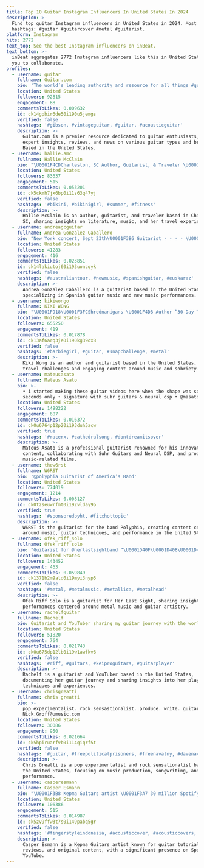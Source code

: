 ```yaml
---
title: Top 10 Guitar Instagram Influencers In United States In 2024
description: >-
  Find top guitar Instagram influencers in United States in 2024. Most popular
  hashtags: #guitar #guitarcover #metal #guitarist.
platform: Instagram
hits: 2772
text_top: See the best Instagram influencers on inBeat.
text_bottom: >-
  inBeat aggregates 2772 Instagram influencers like this in United States for
  you to collaborate.
profiles:
  - username: guitar
    fullname: Guitar.com
    bio: 'The world’s leading authority and resource for all things #guitar.'
    location: United States
    followers: 92815
    engagement: 88
    commentsToLikes: 0.009632
    id: ck14gpbir6de50i190u5jemgs
    verified: false
    hashtags: '#gibson, #vintageguitar, #guitar, #acousticguitar'
    description: >-
      Guitar.com is a premier resource dedicated to guitar enthusiasts, offering
      expert insights, reviews, and news on various guitar types and brands.
      Based in the United States.
  - username: hallie.amc
    fullname: Hallie McClain
    bio: "\U0001F4CDCharleston, SC Author, Guitarist, & Traveler \U0001F30A\U0001F98B\U0001F33B/\U0001F5A4/\U0001F380\U0001F90D\U0001F4AB Email for business inquiries"
    location: United States
    followers: 83637
    engagement: 515
    commentsToLikes: 0.053201
    id: ck5ckmh7jx6bp0i11s63q47yj
    verified: false
    hashtags: '#bikini, #bikinigirl, #summer, #fitness'
    description: >-
      Hallie McClain is an author, guitarist, and traveler based in Charleston,
      SC, sharing insights on literature, music, and her travel experiences.
  - username: andreagcguitar
    fullname: Andrea Gonzalez Caballero
    bio: "New York concert, Sept 23th\U0001F3B6 Guitarist - - - - \U0001F4E7Contact: info@andreagonzalezcaballero.com"
    location: United States
    followers: 41283
    engagement: 416
    commentsToLikes: 0.023851
    id: ck14lakiutoj60i193uoncqyk
    verified: false
    hashtags: '#australiantour, #newmusic, #spanishguitar, #euskaraz'
    description: >-
      Andrea Gonzalez Caballero is a guitarist based in the United States,
      specializing in Spanish guitar music and new music performances.
  - username: kikiwongo
    fullname: KIKI WONG
    bio: "\U0001F918\U0001F3FCShrednanigans \U0001F4D8 Author “30-Day Travel Challenge” \U0001F3B8 Guitarist @vigilofwar \U0001F47E Sober AF \U0001F4CDLA - Phoenix ✨ this is my ONLY account ⬇️ Support"
    location: United States
    followers: 655250
    engagement: 419
    commentsToLikes: 0.017878
    id: ck13af6arq3je0i190kg39ox8
    verified: false
    hashtags: '#barbiegirl, #guitar, #snapchallenge, #metal'
    description: >-
      Kiki Wong is an author and guitarist based in the United States, known for
      travel challenges and engaging content around music and sobriety.
  - username: mateusasato
    fullname: Mateus Asato
    bio: >-
      • i started making these guitar videos here when the shape was square & 15
      seconds only • signature with suhr guitars & neural dsp • @masatofilm
    location: United States
    followers: 1498222
    engagement: 687
    commentsToLikes: 0.016372
    id: ck0u6764p12p20i193duh5acw
    verified: true
    hashtags: '#racerx, #cathedralsong, #dontdreamitsover'
    description: >-
      Mateus Asato is a professional guitarist renowned for his innovative video
      content, collaborating with Suhr Guitars and Neural DSP, and producing
      music-related films.
  - username: thew6rst
    fullname: W6RST
    bio: '@polyphia Guitarist of America’s Band'
    location: United States
    followers: 774019
    engagement: 1214
    commentsToLikes: 0.008127
    id: ck0tzseuwrfmt0i192vlday9p
    verified: true
    hashtags: '#sponsoredbyht, #fitxhottopic'
    description: >-
      W6RST is the guitarist for the band Polyphia, creating content centered
      around music, guitar techniques, and performance in the United States.
  - username: ofek_riff_solo
    fullname: Ofek riff solo
    bio: "Guitarist for @herlastsightband “\U0001D40F\U0001D408\U0001D402\U0001D413\U0001D414\U0001D411\U0001D404 \U0001D40F\U0001D404\U0001D411\U0001D405\U0001D404\U0001D402\U0001D413” is OUT NOW \U0001F447"
    location: United States
    followers: 143452
    engagement: 463
    commentsToLikes: 0.059849
    id: ck1371b2m9ald0i19myi3nyp5
    verified: false
    hashtags: '#metal, #metalmusic, #metallica, #metalhead'
    description: >-
      Ofek Riff Solo is a guitarist for Her Last Sight, sharing insights and
      performances centered around metal music and guitar artistry.
  - username: rachelfguitar
    fullname: Rachelf
    bio: Guitarist and YouTuber sharing my guitar journey with the world!
    location: United States
    followers: 51820
    engagement: 764
    commentsToLikes: 0.021743
    id: ck0u675dp12lb0i19w1awfkv6
    verified: false
    hashtags: '#riff, #guitars, #keiproguitars, #guitarplayer'
    description: >-
      Rachelf is a guitarist and YouTuber based in the United States,
      documenting her guitar journey and sharing insights into her playing
      techniques and experiences.
  - username: chrisgreatti
    fullname: chris greatti
    bio: >-
      pop experimentalist. rock sensastionalist. produce. write. guitar. suck.
      Nick.Groff@umusic.com
    location: United States
    followers: 30086
    engagement: 950
    commentsToLikes: 0.021664
    id: ck5hpiruarfvb0i114qiqrf5t
    verified: false
    hashtags: '#guitar, #freepoliticalprisoners, #freenavalny, #davenavarro'
    description: >-
      Chris Greatti is a pop experimentalist and rock sensationalist based in
      the United States, focusing on music production, songwriting, and guitar
      performance.
  - username: casperesmann
    fullname: Casper Esmann
    bio: "\U0001F3B8 Kepma Guitars artist \U0001F3A7 30 million Spotify streams \U0001F3AC 140.000 YouTube subscribers ⬇️Tabs - Lessons - Gear - Tour Dates⬇️"
    location: United States
    followers: 106386
    engagement: 515
    commentsToLikes: 0.014987
    id: ck5zv9ffw3t7s0i149pabq5gr
    verified: false
    hashtags: '#fingerstyleindonesia, #acousticcover, #acousticcovers, #guitar'
    description: >-
      Casper Esmann is a Kepma Guitars artist known for guitar tutorials, gear
      reviews, and original content, with a significant presence on Spotify and
      YouTube.
---
```


